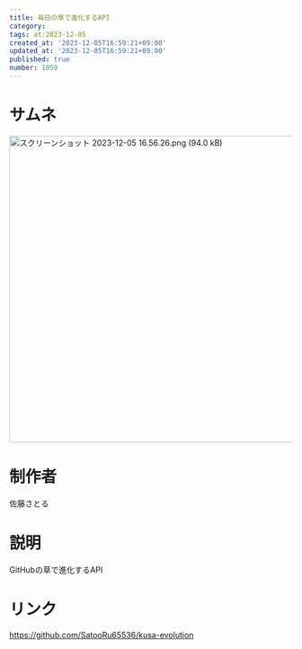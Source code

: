 ```yaml
---
title: 毎日の草で進化するAPI
category:
tags: at:2023-12-05
created_at: '2023-12-05T16:59:21+09:00'
updated_at: '2023-12-05T16:59:21+09:00'
published: true
number: 1059
---
```


# サムネ
<img width="546" alt="スクリーンショット 2023-12-05 16.56.26.png (94.0 kB)" src="https://img.esa.io/uploads/production/attachments/19973/2023/12/05/148142/4be8983d-eb72-4d57-8796-acb7e4d15086.png">

# 制作者
佐藤さとる

# 説明
GitHubの草で進化するAPI

# リンク
https://github.com/SatooRu65536/kusa-evolution

